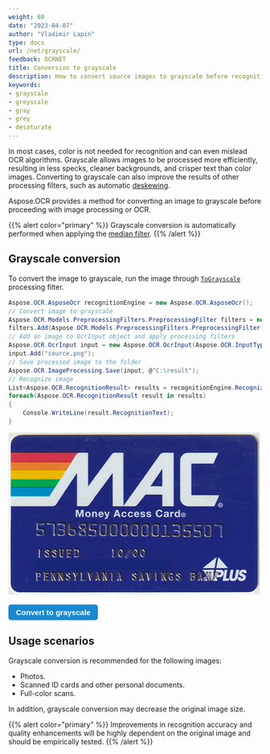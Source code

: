 ```yaml
---
weight: 60
date: "2023-04-07"
author: "Vladimir Lapin"
type: docs
url: /net/grayscale/
feedback: OCRNET
title: Conversion to grayscale
description: How to convert source images to grayscale before recognition.
keywords:
- grayscale
- greyscale
- gray
- grey
- desaturate
---
```


<style>
	button {
		cursor: pointer;
		margin-right: 20px;
		padding: 7px 15px;
		border: none;
		border-radius: 5px;
		background-color: #1a89d0;
		font-weight: 700;
		font-size: 15px;
		color: #ffffff;
	}

	button:hover {
		background-color: #3071a9;
	}

	button:focus {
		outline: none;
	}

	.duo {
		position: relative;
		width: 500px;
		height: 322px;
		margin-bottom: 20px;
	}

	.duo > img {
		position: absolute;
	}
</style>

In most cases, color is not needed for recognition and can even mislead OCR algorithms. Grayscale allows images to be processed more efficiently, resulting in less specks, cleaner backgrounds, and crisper text than color images. Converting to grayscale can also improve the results of other processing filters, such as automatic [deskewing](/ocr/net/deskew/).

Aspose.OCR provides a method for converting an image to grayscale before proceeding with image processing or OCR.

{{% alert color="primary" %}}
Grayscale conversion is automatically performed when applying the [median filter](/ocr/net/median/).
{{% /alert %}}

## Grayscale conversion

To convert the image to grayscale, run the image through [`ToGrayscale`](https://reference.aspose.com/ocr/net/aspose.ocr.models.preprocessingfilters/preprocessingfilter/tograyscale/) processing filter.

```csharp
Aspose.OCR.AsposeOcr recognitionEngine = new Aspose.OCR.AsposeOcr();
// Convert image to grayscale
Aspose.OCR.Models.PreprocessingFilters.PreprocessingFilter filters = new Aspose.OCR.Models.PreprocessingFilters.PreprocessingFilter();
filters.Add(Aspose.OCR.Models.PreprocessingFilters.PreprocessingFilter.ToGrayscale());
// Add an image to OcrInput object and apply processing filters
Aspose.OCR.OcrInput input = new Aspose.OCR.OcrInput(Aspose.OCR.InputType.SingleImage, filters);
input.Add("source.png");
// Save processed image to the folder
Aspose.OCR.ImageProcessing.Save(input, @"C:\result");
// Recognize image
List<Aspose.OCR.RecognitionResult> results = recognitionEngine.Recognize(input);
foreach(Aspose.OCR.RecognitionResult result in results)
{
	Console.WriteLine(result.RecognitionText);
}
```

<div class="duo">
	<img src="origin.png" alt="Color image" />
	<img src="result.png" alt="Grayscale image" style="display: none;" />
</div>
<button onclick="triggerSkew(this)">Convert to grayscale</button>
<script>
	function triggerSkew(obj)
	{
		let images = $(".duo > img");
		let skewed = images.eq(0).is(":visible");
		if(skewed)
		{
			images.eq(1).show(200);
			images.eq(0).hide(200);
			$(obj).text("Revert to original image");
		}
		else
		{
			images.eq(0).show(200);
			images.eq(1).hide(200);
			$(obj).text("Convert to grayscale");
		}
	}
</script>

## Usage scenarios

Grayscale conversion is recommended for the following images:

- Photos.
- Scanned ID cards and other personal documents.
- Full-color scans.

In addition, grayscale conversion may decrease the original image size.

{{% alert color="primary" %}}
Improvements in recognition accuracy and quality enhancements will be highly dependent on the original image and should be empirically tested.
{{% /alert %}}

